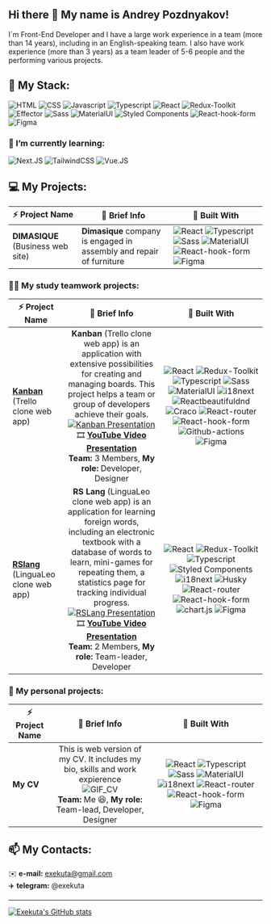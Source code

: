 ## Hi there 👋 My name is Andrey Pozdnyakov!
I`m Front-End Developer and I have a large work experience in a team (more than 14 years), including in an English-speaking team. I also have work experience (more than 3 years) as a team leader of 5-6 people and the performing various projects.

## 🚀 My Stack:
![HTML](https://img.shields.io/badge/HTML-0D1D34?style=for-the-badge&logo=HTML5)
![CSS](https://img.shields.io/badge/CSS-0D1D34?style=for-the-badge&logo=CSS3)
![Javascript](https://img.shields.io/badge/Javascript-0D1D34?style=for-the-badge&logo=Javascript) 
![Typescript](https://img.shields.io/badge/Typescript-0D1D34?style=for-the-badge&logo=Typescript) 
![React](https://img.shields.io/badge/React-0D1D34?style=for-the-badge&logo=react) 
![Redux-Toolkit](https://img.shields.io/badge/ReduxToolkit-0D1D34?style=for-the-badge&logo=Redux)
![Effector](https://img.shields.io/badge/Effector-0D1D34?style=for-the-badge&logo=Effector)
![Sass](https://img.shields.io/badge/Sass-0D1D34?style=for-the-badge&logo=Sass) 
![MaterialUI](https://img.shields.io/badge/MaterialUI-0D1D34?style=for-the-badge&logo=MUI) 
![Styled Components](https://img.shields.io/badge/StyledComponents-0D1D34?style=for-the-badge&logo=StyledComponents)
![React-hook-form](https://img.shields.io/badge/Reacthookform-0D1D34?style=for-the-badge&logo=Reacthookform) 
![Figma](https://img.shields.io/badge/Figma-0D1D34?style=for-the-badge&logo=Figma)

### 🌱 I’m currently learning:
![Next.JS](https://img.shields.io/badge/Next.JS-0D1D34?style=for-the-badge&logo=Next.JS)
![TailwindCSS](https://img.shields.io/badge/TailwindCSS-0D1D34?style=for-the-badge&logo=TailwindCSS)
![Vue.JS](https://img.shields.io/badge/Vue.JS-0D1D34?style=for-the-badge&logo=Vue.JS)

## 💻 My Projects:
| ⚡ Project Name | 📰 Brief Info | 🚀 Built With |
| --------------- | -------------- | ------------- |
| **DIMASIQUE** (Business web site) | **Dimasique** company is engaged in assembly and repair of furniture | ![React](https://img.shields.io/badge/React-0D1D34?style=for-the-badge&logo=react) ![Typescript](https://img.shields.io/badge/Typescript-0D1D34?style=for-the-badge&logo=Typescript) ![Sass](https://img.shields.io/badge/Sass-0D1D34?style=for-the-badge&logo=Sass) ![MaterialUI](https://img.shields.io/badge/MaterialUI-0D1D34?style=for-the-badge&logo=MUI) ![React-hook-form](https://img.shields.io/badge/Reacthookform-0D1D34?style=for-the-badge&logo=Reacthookform) ![Figma](https://img.shields.io/badge/Figma-0D1D34?style=for-the-badge&logo=Figma) |

### 📖🤝 My study teamwork projects:
| ⚡ Project Name | 📰 Brief Info | 🚀 Built With |
| --------------- |:--------------:|:--------------:|
| **[Kanban](https://tarasiukdima.github.io/project-management-app/#/)** (Trello clone web app) | **Kanban** (Trello clone web app) is an application with extensive possibilities for creating and managing boards. This project helps a team or group of developers achieve their goals. </br> [![Kanban Presentation](http://img.youtube.com/vi/uhNKQcdveew/mqdefault.jpg)](http://www.youtube.com/watch?v=uhNKQcdveew "Kanban Presentation") </br> 🎞️ **[YouTube Video Presentation](https://youtu.be/uhNKQcdveew)** </br> **Team:** 3 Members, **My role:** Developer, Designer | ![React](https://img.shields.io/badge/React-0D1D34?style=for-the-badge&logo=react) ![Redux-Toolkit](https://img.shields.io/badge/ReduxToolkit-0D1D34?style=for-the-badge&logo=Redux) ![Typescript](https://img.shields.io/badge/Typescript-0D1D34?style=for-the-badge&logo=Typescript) ![Sass](https://img.shields.io/badge/Sass-0D1D34?style=for-the-badge&logo=Sass) ![MaterialUI](https://img.shields.io/badge/MaterialUI-0D1D34?style=for-the-badge&logo=MUI) ![i18next](https://img.shields.io/badge/i18next-0D1D34?style=for-the-badge&logo=i18next) ![Reactbeautifuldnd](https://img.shields.io/badge/Reactbeautifuldnd-0D1D34?style=for-the-badge&logo=Reactbeautifuldnd) ![Craco](https://img.shields.io/badge/Craco-0D1D34?style=for-the-badge&logo=Craco) ![React-router](https://img.shields.io/badge/Reactrouter-0D1D34?style=for-the-badge&logo=Reactrouter) ![React-hook-form](https://img.shields.io/badge/Reacthookform-0D1D34?style=for-the-badge&logo=Reacthookform) ![Github-actions](https://img.shields.io/badge/Githubactions-0D1D34?style=for-the-badge&logo=Githubactions) ![Figma](https://img.shields.io/badge/Figma-0D1D34?style=for-the-badge&logo=Figma) |
| **[RSlang](https://rslang-exekuta.netlify.app/)** (LinguaLeo clone web app) | **RS Lang** (LinguaLeo clone web app) is an application for learning foreign words, including an electronic textbook with a database of words to learn, mini-games for repeating them, a statistics page for tracking individual progress. </br> [![RSLang Presentation](http://img.youtube.com/vi/JIraOR6E9sk/mqdefault.jpg)](http://www.youtube.com/watch?v=JIraOR6E9sk "RSLang Presentation") </br> 🎞️ **[YouTube Video Presentation](https://youtu.be/JIraOR6E9sk)** </br> **Team:** 2 Members, **My role:** Team-leader, Developer | ![React](https://img.shields.io/badge/React-0D1D34?style=for-the-badge&logo=react) ![Redux-Toolkit](https://img.shields.io/badge/ReduxToolkit-0D1D34?style=for-the-badge&logo=Redux) ![Typescript](https://img.shields.io/badge/Typescript-0D1D34?style=for-the-badge&logo=Typescript) ![Styled Components](https://img.shields.io/badge/StyledComponents-0D1D34?style=for-the-badge&logo=StyledComponents) ![i18next](https://img.shields.io/badge/i18next-0D1D34?style=for-the-badge&logo=i18next)  ![Husky](https://img.shields.io/badge/Husky-0D1D34?style=for-the-badge&logo=Husky) ![React-router](https://img.shields.io/badge/Reactrouter-0D1D34?style=for-the-badge&logo=Reactrouter) ![React-hook-form](https://img.shields.io/badge/Reacthookform-0D1D34?style=for-the-badge&logo=Reacthookform) ![chart.js](https://img.shields.io/badge/chart.js-0D1D34?style=for-the-badge&logo=chart.js) ![Figma](https://img.shields.io/badge/Figma-0D1D34?style=for-the-badge&logo=Figma) |

### 🤵 My personal projects:
| ⚡ Project Name | 📰 Brief Info | 🚀 Built With |
| --------------- |:--------------:|:--------------:|
| **My CV** | This is web version of my CV. It includes my bio, skills and work expierence </br> <img align="center" alt="GIF_CV" src="https://lh3.googleusercontent.com/u/0/drive-viewer/AAOQEOQqBR_1Nq-XHKNA1VpNOTc6zG2KYMDbodSi52KTW-fZjdK9lCYYQwyT2G9V1-4jTWfOjEkH9IbZpVL6On6FSllf6oIqjw=w1920-h1007" /> </br> **Team:** Me 😆, **My role:**  Team-lead, Developer, Designer | ![React](https://img.shields.io/badge/React-0D1D34?style=for-the-badge&logo=react) ![Typescript](https://img.shields.io/badge/Typescript-0D1D34?style=for-the-badge&logo=Typescript) ![Sass](https://img.shields.io/badge/Sass-0D1D34?style=for-the-badge&logo=Sass) ![MaterialUI](https://img.shields.io/badge/MaterialUI-0D1D34?style=for-the-badge&logo=MUI) ![i18next](https://img.shields.io/badge/i18next-0D1D34?style=for-the-badge&logo=i18next) ![React-router](https://img.shields.io/badge/Reactrouter-0D1D34?style=for-the-badge&logo=Reactrouter) ![React-hook-form](https://img.shields.io/badge/Reacthookform-0D1D34?style=for-the-badge&logo=Reacthookform) ![Figma](https://img.shields.io/badge/Figma-0D1D34?style=for-the-badge&logo=Figma) |

## 📫 My Contacts:
✉️ **e-mail:** exekuta@gmail.com </br>
✈️ **telegram:** @exekuta

---
[![Exekuta's GitHub stats](https://github-readme-stats.vercel.app/api?username=exekuta)](https://github.com/exekuta/github-readme-stats)




<!--
**exekuta/exekuta** is a ✨ _special_ ✨ repository because its `README.md` (this file) appears on your GitHub profile.

Here are some ideas to get you started:

- 🔭 I’m currently working on ...
- 🌱 I’m currently learning ...
- 👯 I’m looking to collaborate on ...
- 🤔 I’m looking for help with ...
- 💬 Ask me about ...
- 📫 How to reach me: ...
- 😄 Pronouns: ...
- ⚡ Fun fact: ...
-->
